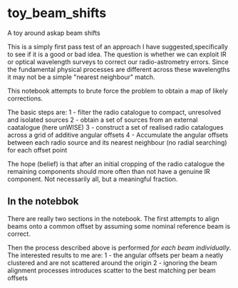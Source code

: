 # toy_beam_shifts
A toy around askap beam shifts

This is a simply first pass test of an approach I have suggested,specifically to see if it is a good or bad idea. The question is whether we can exploit IR or optical wavelength surveys to correct our radio-astrometry errors. Since the fundamental physical processes are different across these wavelengths it may not be a simple "nearest neighbour" match. 

This notebook attempts to brute force the problem to obtain a map of likely corrections. 

The basic steps are:
1 - filter the radio catalogue to compact, unresolved and isolated sources
2 - obtain a set of sources from an external caatalogue (here unWISE)
3 - construct a set of realised radio catalogues across a grid of additive angular offsets
4 - Accumulate the angular offsets between each radio source and its nearest neighbour (no radial searching) for each offset point

The hope (belief) is that after an initial cropping of the radio catalogue the remaining components should more often than not have a genuine IR component. Not necessarily all, but a meaningful fraction.

## In the notebbok

There are really two sections in the notebook. The first attempts to align beams onto a common offset by assuming some nominal reference beam is correct. 

Then the process described above is performed *for each beam individually*. The interested results to me are:
1 - the angular offsets per beam a neatly clustered and are not scattered around the origin
2 - ignoring the beam alignment processes introduces scatter to the best matching per beam offsets
